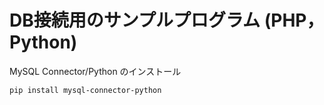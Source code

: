 # DB接続用のサンプルプログラム (PHP，Python)

MySQL Connector/Python のインストール

```bash
pip install mysql-connector-python
```
